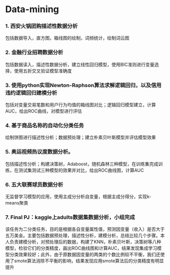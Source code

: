# Data-mining

### 1. 西安火锅团购描述性数据分析
包括数据导入，直方图，箱线图的绘制，词频统计，绘制词云图  

### 2. 金融行业招聘数据分析
包括数据读入，描述性数据分析，建立线性回归模型，使用BIC准则进行变量选择，使用五折交叉验证模型准确度  

### 3. 使用python实现Newton-Raphson算法求解逻辑回归，以及信用违约逻辑回归建模分析
包括对变量交易笔数和用户行为均值的箱线图对比；逻辑回归模型建立，计算AUC，给出ROC曲线，对模型进行评估
### 4. 基于商品名称的自动化分类任务
绘制饼图进行描述性分析；数据预处理；建立朴素贝叶斯模型并评估模型效果
### 5. 奥运视频热议度数据分析。
包括描述性分析；构建决策树，Adaboost，随机森林三种模型，在训练集完成训练，在测试集测试三种模型的效果并对比，给出ROC曲线图，计算AUC
### 6. 五大联赛球员数据分析
无监督学习模型的应用，使用主成分分析自变量，根据主成分得分，实现k-means聚类
### 7. Final PJ：kaggle上adults数据集数据分析，小组完成
该任务为二分类任务，目的是根据各自变量属性值，预测因变量（收入）是否大于五万美金。主要包括数据预处理，描述性分析，建模分析，总结比较几个步骤。本人负责建模分析，对预处理后的数据，构建了KNN，朴素贝叶斯，决策树等八种模型，检验它们的分类精度，画出ROC曲线图和计算AUC，结果发现集成学习模型分类效果较好；此外，由于原数据因变量的两类的个数比例较不平衡，我们还使用了smote算法消除不平衡的影响，结果发现应用smote算法后的分类精度有明显提升



